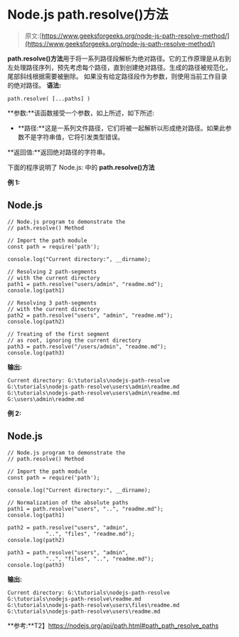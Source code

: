 # Node.js path.resolve()方法

> 原文:[https://www.geeksforgeeks.org/node-js-path-resolve-method/](https://www.geeksforgeeks.org/node-js-path-resolve-method/)

**path.resolve()方法**用于将一系列路径段解析为绝对路径。它的工作原理是从右到左处理路径序列，预先考虑每个路径，直到创建绝对路径。生成的路径被规范化，尾部斜线根据需要被删除。
如果没有给定路径段作为参数，则使用当前工作目录的绝对路径。
**语法:**

```
path.resolve( [...paths] )

```

**参数:**该函数接受一个参数，如上所述，如下所述:

*   **路径:**这是一系列文件路径，它们将被一起解析以形成绝对路径。如果此参数不是字符串值，它将引发类型错误。

**返回值:**返回绝对路径的字符串。

下面的程序说明了 Node.js:
中的 **path.resolve()方法**

**例 1:**

## Node.js

```
// Node.js program to demonstrate the   
// path.resolve() Method  

// Import the path module
const path = require('path');

console.log("Current directory:", __dirname);

// Resolving 2 path-segments
// with the current directory
path1 = path.resolve("users/admin", "readme.md");
console.log(path1)

// Resolving 3 path-segments
// with the current directory
path2 = path.resolve("users", "admin", "readme.md");
console.log(path2)

// Treating of the first segment
// as root, ignoring the current directory
path3 = path.resolve("/users/admin", "readme.md");
console.log(path3)
```

**输出:**

```
Current directory: G:\tutorials\nodejs-path-resolve
G:\tutorials\nodejs-path-resolve\users\admin\readme.md
G:\tutorials\nodejs-path-resolve\users\admin\readme.md
G:\users\admin\readme.md

```

**例 2:**

## Node.js

```
// Node.js program to demonstrate the   
// path.resolve() Method  

// Import the path module
const path = require('path');

console.log("Current directory:", __dirname);

// Normalization of the absolute paths
path1 = path.resolve("users", "..", "readme.md");
console.log(path1)

path2 = path.resolve("users", "admin", 
            "..", "files", "readme.md");
console.log(path2)

path3 = path.resolve("users", "admin",
            "..", "files", "..", "readme.md");
console.log(path3)
```

**输出:**

```
Current directory: G:\tutorials\nodejs-path-resolve
G:\tutorials\nodejs-path-resolve\readme.md
G:\tutorials\nodejs-path-resolve\users\files\readme.md
G:\tutorials\nodejs-path-resolve\users\readme.md

```

**参考:**T2】https://nodejs.org/api/path.html#path_path_resolve_paths